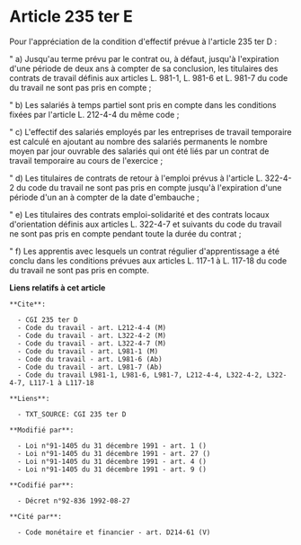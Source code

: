 # Article 235 ter E

Pour l'appréciation de la condition d'effectif prévue à l'article 235 ter D :

" a) Jusqu'au terme prévu par le contrat ou, à défaut, jusqu'à l'expiration d'une période de deux ans à compter de sa
conclusion, les titulaires des contrats de travail définis aux articles L. 981-1, L. 981-6 et L. 981-7 du code du travail ne
sont pas pris en compte ;

" b) Les salariés à temps partiel sont pris en compte dans les conditions fixées par l'article L. 212-4-4 du même code ;

" c) L'effectif des salariés employés par les entreprises de travail temporaire est calculé en ajoutant au nombre des
salariés permanents le nombre moyen par jour ouvrable des salariés qui ont été liés par un contrat de travail temporaire au
cours de l'exercice ;

" d) Les titulaires de contrats de retour à l'emploi prévus à l'article L. 322-4-2 du code du travail ne sont pas pris en
compte jusqu'à l'expiration d'une période d'un an à compter de la date d'embauche ;

" e) Les titulaires des contrats emploi-solidarité et des contrats locaux d'orientation définis aux articles L. 322-4-7 et
suivants du code du travail ne sont pas pris en compte pendant toute la durée du contrat ;

" f) Les apprentis avec lesquels un contrat régulier d'apprentissage a été conclu dans les conditions prévues aux articles L.
117-1 à L. 117-18 du code du travail ne sont pas pris en compte.

**Liens relatifs à cet article**

	**Cite**:

	  - CGI 235 ter D
	  - Code du travail - art. L212-4-4 (M)
	  - Code du travail - art. L322-4-2 (M)
	  - Code du travail - art. L322-4-7 (M)
	  - Code du travail - art. L981-1 (M)
	  - Code du travail - art. L981-6 (Ab)
	  - Code du travail - art. L981-7 (Ab)
	  - Code du travail L981-1, L981-6, L981-7, L212-4-4, L322-4-2, L322-4-7, L117-1 à L117-18

	**Liens**:

	  - TXT_SOURCE: CGI 235 ter D

	**Modifié par**:

	  - Loi n°91-1405 du 31 décembre 1991 - art. 1 ()
	  - Loi n°91-1405 du 31 décembre 1991 - art. 27 ()
	  - Loi n°91-1405 du 31 décembre 1991 - art. 4 ()
	  - Loi n°91-1405 du 31 décembre 1991 - art. 9 ()

	**Codifié par**:

	  - Décret n°92-836 1992-08-27

	**Cité par**:

	  - Code monétaire et financier - art. D214-61 (V)
